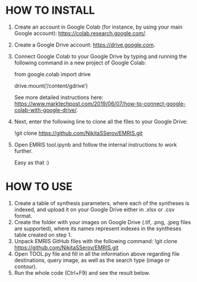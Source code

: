 # HOW TO INSTALL

1. Create an account in Google Colab (for instance, by using your main Google account): https://colab.research.google.com/.

2. Create a Google Drive account: https://drive.google.com.

3. Connect Google Colab to your Google Drive by typing and running the following command in a new project of Google Colab:

   from google.colab import drive
   
   drive.mount(‘/content/gdrive’)
   
   See more detailed instructions here: https://www.marktechpost.com/2019/06/07/how-to-connect-google-colab-with-google-drive/.
   
4. Next, enter the following line to clone all the files to your Google Drive:

   !git clone https://github.com/NikitaSSerov/EMRIS.git

5. Open EMRIS tool.ipynb and follow the internal instructions to work further.

   Easy as that :)

# HOW TO USE

1. Create a table of synthesis parameters, where each of the syntheses is indexed, and upload it on your Google Drive either in .xlsx or .csv format.
2. Create the folder with your images on Google Drive (.tif, .png, .jpeg files are supported), where its names represent indexes in the syntheses table created on step 1.
3. Unpack EMRIS GitHub files with the following command:
!git clone https://github.com/NikitaSSerov/EMRIS.git
4. Open TOOL.py file and fill in all the information above regarding file destinations, query image, as well as the search type (image or contour).
5. Run the whole code (Ctrl+F9) and see the result below.

